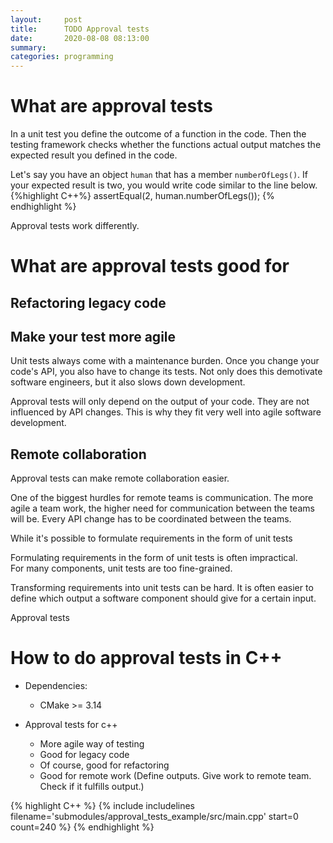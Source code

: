 ```yaml
---
layout:     post
title:      TODO Approval tests
date:       2020-08-08 08:13:00
summary:    
categories: programming
---
```



# What are approval tests

In a unit test you define the outcome of a function in the code. 
Then the testing framework checks whether the functions actual output matches the expected result you defined in the code.

Let's say you have an object `human` that has a member `numberOfLegs()`.
If your expected result is two, you would write code similar to the line below.
{%highlight C++%}
assertEqual(2, human.numberOfLegs());
{% endhighlight %}


Approval tests work differently. 

# What are approval tests good for

## Refactoring legacy code



## Make your test more agile
Unit tests always come with a maintenance burden. 
Once you change your code's API, you also have to change its tests. 
Not only does this demotivate software engineers, but it also slows down development.


Approval tests will only depend on the output of your code. 
They are not influenced by API changes. 
This is why they fit very well into agile software development. 

## Remote collaboration
Approval tests can make remote collaboration easier. 

One of the biggest hurdles for remote teams is communication. 
The more agile a team work, the higher need for communication between the teams will be. 
Every API change has to be coordinated between the teams. 

While it's possible to formulate requirements in the form of unit tests

Formulating requirements in the form of unit tests is often impractical.  
For many components, unit tests are too fine-grained.


Transforming requirements into unit tests can be hard. 
It is often easier to define which output a software component should give for a certain input. 

Approval tests 





# How to do approval tests in C++

- Dependencies:
  - CMake >= 3.14

- Approval tests for c++
    - More agile way of testing
    - Good for legacy code
    - Of course, good for refactoring
    - Good for remote work (Define outputs. Give work to remote team. Check if it fulfills output.)





{% highlight C++ %}
{% include includelines filename='submodules/approval_tests_example/src/main.cpp' start=0 count=240 %}
{% endhighlight %}


